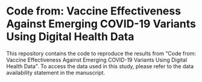 # Code from: Vaccine Effectiveness Against Emerging COVID-19 Variants Using Digital Health Data

This repository contains the code to reproduce the results from "Code from: Vaccine Effectiveness Against Emerging COVID-19 Variants Using Digital Health Data". To access the data used in this study, please refer to the data availability statement in the manuscript. 

